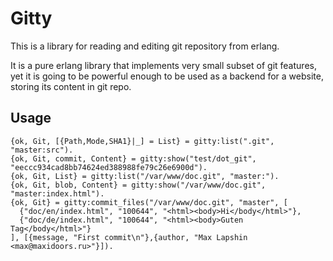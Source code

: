 Gitty
=====


This is a library for reading and editing git repository from erlang.

It is a pure erlang library that implements very small subset of git features, yet it is going to be powerful enough
to be used as a backend for a website, storing its content in git repo.


Usage
-----


    {ok, Git, [{Path,Mode,SHA1}|_] = List} = gitty:list(".git", "master:src").
    {ok, Git, commit, Content} = gitty:show("test/dot_git", "eeccc934cad8bb74624ed388988fe79c26e6900d").
    {ok, Git, List} = gitty:list("/var/www/doc.git", "master:").
    {ok, Git, blob, Content} = gitty:show("/var/www/doc.git", "master:index.html").
    {ok, Git} = gitty:commit_files("/var/www/doc.git", "master", [
      {"doc/en/index.html", "100644", "<html><body>Hi</body</html>"},
      {"doc/de/index.html", "100644", "<html><body>Guten Tag</body</html>"}
    ], [{message, "First commit\n"},{author, "Max Lapshin <max@maxidoors.ru>"}]).



